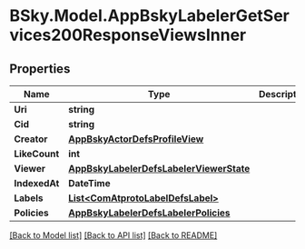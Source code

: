 # BSky.Model.AppBskyLabelerGetServices200ResponseViewsInner

## Properties

Name | Type | Description | Notes
------------ | ------------- | ------------- | -------------
**Uri** | **string** |  | 
**Cid** | **string** |  | 
**Creator** | [**AppBskyActorDefsProfileView**](AppBskyActorDefsProfileView.md) |  | 
**LikeCount** | **int** |  | [optional] 
**Viewer** | [**AppBskyLabelerDefsLabelerViewerState**](AppBskyLabelerDefsLabelerViewerState.md) |  | [optional] 
**IndexedAt** | **DateTime** |  | 
**Labels** | [**List&lt;ComAtprotoLabelDefsLabel&gt;**](ComAtprotoLabelDefsLabel.md) |  | [optional] 
**Policies** | [**AppBskyLabelerDefsLabelerPolicies**](AppBskyLabelerDefsLabelerPolicies.md) |  | 

[[Back to Model list]](../README.md#documentation-for-models) [[Back to API list]](../README.md#documentation-for-api-endpoints) [[Back to README]](../README.md)

